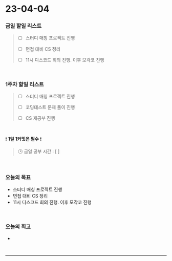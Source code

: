 # 23-04-04
### 금일 할일 리스트
> - [ ]  스터디 매칭 프로젝트 진행
>
> - [ ]  면접 대비 CS 정리
>
> - [ ]  11시 디스코드 회의 진행. 이후 모각코 진행


<br/>

### 1주차 할일 리스트  
> - [ ]  스터디 매칭 프로젝트 진행
>
> - [ ]  코딩테스트 문제 풀이 진행
>
> - [ ]  CS 재공부 진행

<br/>

❗ **1일 1커밋은 필수** ❗
> 🕒 금일 공부 시간 : [  ]
  
<br/>

### 오늘의 목표
- 스터디 매칭 프로젝트 진행
- 면접 대비 CS 정리
- 11시 디스코드 회의 진행. 이후 모각코 진행

<br>

### 오늘의 회고
- 


<br/>

------------  